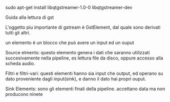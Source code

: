 sudo apt-get install libqtgstreamer-1.0-0  libqtgstreamer-dev

Guida alla lettura di gst

L'oggetto piu importante di gstream è GstElement, dal quale sono derivati tutti gli altri.

un elemento è un blocco che può avere un input ed un ouput

Source elments: questo elemento genera i dati che saranno utilizzati succesivamente
nella pipeline, es lettura file da disco, oppure accesso alla scheda audio.

Filtri e filtri-vari: questi elementi hanno sia input che output, ed operano su dato proveniente
dagli input(sink), e danno il dato hai propri ouput.

Sink Elements: sono gli elementi finali della pipeline. accettano data ma non producono ninete
